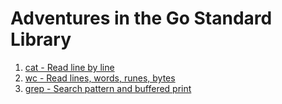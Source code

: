 # Adventures in the Go Standard Library

1. [cat - Read line by line](./cat/)
2. [wc - Read lines, words, runes, bytes](./wc/)
3. [grep - Search pattern and buffered print](./grep/)
